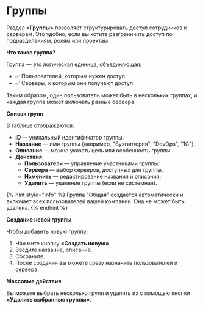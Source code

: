 # Группы

Раздел **«Группы»** позволяет структурировать доступ сотрудников к серверам. Это удобно, если вы хотите разграничить доступ по подразделениям, ролям или проектам.

**Что такое группа?**

Группа — это логическая единица, объединяющая:

* ✅ Пользователей, которым нужен доступ
* ✅ Серверы, к которым они получают доступ

Таким образом, один пользователь может быть в нескольких группах, и каждая группа может включать разные сервера.

**Список групп**

В таблице отображаются:

* **ID** — уникальный идентификатор группы.
* **Название** — имя группы (например, "Бухгалтерия", "DevOps", "1С").
* **Описание** — можно указать цель или особенность группы.
* **Действия**:
  * **Пользователи** — управление участниками группы.
  * **Сервера** — выбор серверов, доступных для группы.
  * **Изменить** — редактирование названия и описания.
  * **Удалить** — удаление группы (если не системная).

{% hint style="info" %}
Группа "Общая" создаётся автоматически и включает всех пользователей вашей компании. Она не может быть удалена.
{% endhint %}

**Создание новой группы**

Чтобы добавить новую группу:

1. Нажмите кнопку **«Создать новую»**.
2. Введите название, описание.
3. Сохраните.
4. После создания вы можете сразу назначить пользователей и сервера.

**Массовые действия**

Вы можете выбрать несколько групп и удалить их с помощью кнопки **«Удалить выбранные группы»**.
